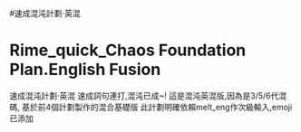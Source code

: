 #速成混沌計劃·英混
# Rime_quick_Chaos Foundation Plan.English Fusion
速成混沌計劃·英混  速成詞句連打,混沌已成~!     這是混沌英混版,因為是3/5/6代混碼,     基於前4個計劃製作的混合基礎版     此計劃明確依賴melt_eng作次級輸入,emoji已添加
<br>

<br>

<br>
